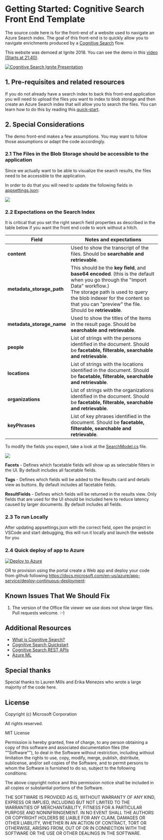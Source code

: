 # Getting Started: Cognitive Search Front End Template

The source code here is for the front-end of a website used to navigate an Azure Search index. The goal of this front-end is to quickly allow you to navigate enrichments produced by a [Cognitive Search](https://docs.microsoft.com/en-us/azure/search/cognitive-search-concept-intro) flow. 

This website was demoed at Ignite 2018. You can see the demo in this [video (Starts at 21:40)](http://www.youtube.com/watch?v=Wh5Dt8wnEhg&t=21m40s).
 
[![Cognitive Search Ignite Presentation](./images/frontend-session.jpg)](http://www.youtube.com/watch?v=Wh5Dt8wnEhg&t=21m40s "Cognitive Search Ignite Presentation")

## 1. Pre-requisites and related resources

If you do not already have a search index to back this front-end application you will need to upload the files you want to index to blob storage and then create an Azure Search index that will allow you to search the files. You can learn how to do this by reading this [quick-start](https://docs.microsoft.com/en-us/azure/search/cognitive-search-quickstart-blob).

## 2. Special Considerations

The demo front-end makes a few assumptions. You may want to follow those assumptions or adapt the code accordingly.

### 2.1 The Files in the Blob Storage should be accessible to the application

Since we actually want to be able to visualize the search results, the files need to be accessible to the application.

In order to do that you will need to update the following fields in [appsettings.json](CognitiveSearch.UI/appsettings.json):

![](.\images\config.png)

### 2.2 Expectations on the Search Index

It is critical that you set the right search field properties as described in the table below if you want the front end code to work without a hitch.

| Field  | Notes and expectations |
|--|--|
|**content**| Used to show the transcript of the files. Should be **searchable and retrievable**.|
|**metadata_storage_path** | This should be the **key field**, and **base64 encoded**. (this is the default when you go through the "Import Data" workflow.) </br> The storage path is used to query the blob indexer for the content so that you can "preview" the file. Should be **retrievable**. |
|**metadata_storage_name** | Used to show the titles of the items in the result page. Should be **searchable and retrievable**.  |
|**people** | List of strings with the persons identified in the document. Should be **facetable, filterable, searchable and retrievable**. |
|**locations** |  List of strings with the locations identified in the document. Should be **facetable, filterable, searchable and retrievable**.|
|**organizations** | List of strings with the organizations identified in the document. Should be **facetable, filterable, searchable and retrievable**. |
| **keyPhrases** | List of key phrases identified in the document. Should be **facetable, filterable, searchable and retrievable**.|

To modify the fields you expect, take a look at the [SearchModel.cs](./CognitiveSearch.UI/Search/SearchModel.cs)  file.

![](.\images\searchmodel.png)

**Facets** - Defines which facetable fields will show up as selectable filters in the UI. By default includes all facetable fields.

**Tags** - Defines which fields will be added to the Results card and details view as buttons. By default includes all facetable fields.

**ResultFields** - Defines which fields will be returned in the results view. Only fields that are used for the UI should be included here to reduce latency caused by larger documents. By default includes all fields.

### 2.3 To run Locally 
After updating appsettings.json with the correct field, open the project in VSCode and start debugging, this will run it locally and launch the website for you 

### 2.4 Quick deploy of app to Azure 
[![Deploy to Azure](http://azuredeploy.net/deploybutton.svg)](https://azuredeploy.net/)

OR to provision using the portal create a Web app and deploy your code from github following https://docs.microsoft.com/en-us/azure/app-service/deploy-continuous-deployment: 


## Known Issues That We Should Fix

1. The version of the Office file viewer we use does not show larger files. Pull requests welcome. :-) 

## Additional Resources
- [What is Cognitive Search?](https://docs.microsoft.com/en-us/azure/search/cognitive-search-concept-intro)
- [Cognitive Search Quickstart](https://docs.microsoft.com/en-us/azure/search/cognitive-search-quickstart-blob)
- [Cognitive Search REST APIs](https://docs.microsoft.com/en-us/azure/search/cognitive-search-tutorial-blob)
- [Azure ML](https://azure.microsoft.com/en-us/services/machine-learning-services/)

## Special thanks
Special thanks to Lauren Mills and Erika Menezes who wrote a large majority of the code here.  

## License
Copyright (c) Microsoft Corporation

All rights reserved.

MIT License

Permission is hereby granted, free of charge, to any person obtaining a copy of this software and associated documentation files (the ""Software""), to deal in the Software without restriction, including without limitation the rights to use, copy, modify, merge, publish, distribute, sublicense, and/or sell copies of the Software, and to permit persons to whom the Software is furnished to do so, subject to the following conditions:

The above copyright notice and this permission notice shall be included in all copies or substantial portions of the Software.

THE SOFTWARE IS PROVIDED AS IS, WITHOUT WARRANTY OF ANY KIND, EXPRESS OR IMPLIED, INCLUDING BUT NOT LIMITED TO THE WARRANTIES OF MERCHANTABILITY, FITNESS FOR A PARTICULAR PURPOSE AND NONINFRINGEMENT. IN NO EVENT SHALL THE AUTHORS OR COPYRIGHT HOLDERS BE LIABLE FOR ANY CLAIM, DAMAGES OR OTHER LIABILITY, WHETHER IN AN ACTION OF CONTRACT, TORT OR OTHERWISE, ARISING FROM, OUT OF OR IN CONNECTION WITH THE SOFTWARE OR THE USE OR OTHER DEALINGS IN THE SOFTWARE.
